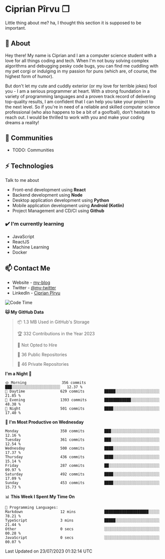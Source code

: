 # Ciprian Pîrvu ❐

Little thing about me? ha, I thought this section it is supposed to be important.

## 🧐 About

Hey there! My name is Ciprian and I am a computer science student with a love for all things coding and tech. When I'm not busy solving complex algorithms and debugging pesky code bugs, you can find me cuddling with my pet corgi or indulging in my passion for puns (which are, of course, the highest form of humor).

But don't let my cute and cuddly exterior (or my love for terrible jokes) fool you - I am a serious programmer at heart. With a strong foundation in a variety of programming languages and a proven track record of delivering top-quality results, I am confident that I can help you take your project to the next level. So if you're in need of a reliable and skilled computer science professional (who also happens to be a bit of a goofball), don't hesitate to reach out. I would be thrilled to work with you and make your coding dreams a reality!

## 👯 Communities

-   TODO: Communities

## ⚡ Technologies

Talk to me about

-   Front-end development using **React**
-   Backend development using **Node**
-   Desktop application development using **Python**
-   Mobile application development using **Android (Kotlin)**
-   Project Management and CD/CI using **Github**

### ✔️ I'm currently learning

-   JavaScript
-   ReactJS
-   Machine Learning
-   Docker

## 📫 Contact Me

-   Website - [my-blog]()
-   Twitter - [@my-twitter]()
-   LinkedIn - [Ciprian Pîrvu](https://www.linkedin.com/in/p%C3%AErvu-ciprian-cristian-4415991b1/)

<!--START_SECTION:waka-->
![Code Time](http://img.shields.io/badge/Code%20Time-1%2C785%20hrs%2050%20mins-blue)

**🐱 My GitHub Data** 

> 📦 1.3 MB Used in GitHub's Storage 
 > 
> 🏆 332 Contributions in the Year 2023
 > 
> 🚫 Not Opted to Hire
 > 
> 📜 36 Public Repositories 
 > 
> 🔑 46 Private Repositories 
 > 
**I'm a Night 🦉** 

```text
🌞 Morning                356 commits         ███░░░░░░░░░░░░░░░░░░░░░░   12.37 % 
🌆 Daytime                629 commits         █████░░░░░░░░░░░░░░░░░░░░   21.85 % 
🌃 Evening                1393 commits        ████████████░░░░░░░░░░░░░   48.38 % 
🌙 Night                  501 commits         ████░░░░░░░░░░░░░░░░░░░░░   17.40 % 
```
📅 **I'm Most Productive on Wednesday** 

```text
Monday                   350 commits         ███░░░░░░░░░░░░░░░░░░░░░░   12.16 % 
Tuesday                  361 commits         ███░░░░░░░░░░░░░░░░░░░░░░   12.54 % 
Wednesday                500 commits         ████░░░░░░░░░░░░░░░░░░░░░   17.37 % 
Thursday                 436 commits         ████░░░░░░░░░░░░░░░░░░░░░   15.14 % 
Friday                   287 commits         ██░░░░░░░░░░░░░░░░░░░░░░░   09.97 % 
Saturday                 492 commits         ████░░░░░░░░░░░░░░░░░░░░░   17.09 % 
Sunday                   453 commits         ████░░░░░░░░░░░░░░░░░░░░░   15.73 % 
```


📊 **This Week I Spent My Time On** 

```text
💬 Programming Languages: 
Markdown                 12 mins             ████████████████████░░░░░   78.21 % 
TypeScript               3 mins              █████░░░░░░░░░░░░░░░░░░░░   21.44 % 
Other                    0 secs              ░░░░░░░░░░░░░░░░░░░░░░░░░   00.28 % 
JavaScript               0 secs              ░░░░░░░░░░░░░░░░░░░░░░░░░   00.07 % 
```


 Last Updated on 23/07/2023 01:32:14 UTC
<!--END_SECTION:waka-->
